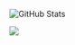 ![GitHub Stats](https://github-readme-stats.vercel.app/api?username=NeonOceAu&theme=prussian)

![](https://komarev.com/ghpvc/?NeonOceAu)
